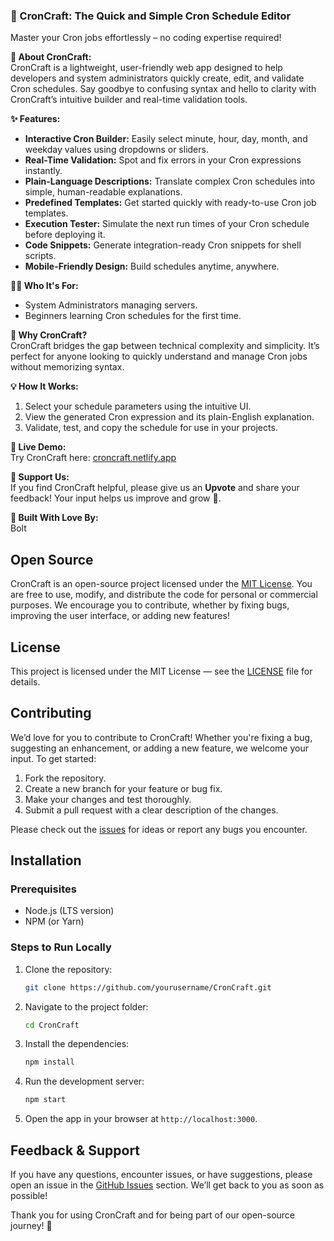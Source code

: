 ### **🚀 CronCraft: The Quick and Simple Cron Schedule Editor**  
Master your Cron jobs effortlessly – no coding expertise required!  

**👋 About CronCraft:**  
CronCraft is a lightweight, user-friendly web app designed to help developers and system administrators quickly create, edit, and validate Cron schedules. Say goodbye to confusing syntax and hello to clarity with CronCraft’s intuitive builder and real-time validation tools.

**✨ Features:**  
- **Interactive Cron Builder:** Easily select minute, hour, day, month, and weekday values using dropdowns or sliders.  
- **Real-Time Validation:** Spot and fix errors in your Cron expressions instantly.  
- **Plain-Language Descriptions:** Translate complex Cron schedules into simple, human-readable explanations.  
- **Predefined Templates:** Get started quickly with ready-to-use Cron job templates.  
- **Execution Tester:** Simulate the next run times of your Cron schedule before deploying it.  
- **Code Snippets:** Generate integration-ready Cron snippets for shell scripts.
- **Mobile-Friendly Design:** Build schedules anytime, anywhere.  

**👨‍💻 Who It's For:**  
- System Administrators managing servers.  
- Beginners learning Cron schedules for the first time.  

**🌟 Why CronCraft?**  
CronCraft bridges the gap between technical complexity and simplicity. It’s perfect for anyone looking to quickly understand and manage Cron jobs without memorizing syntax.  

**💡 How It Works:**  
1. Select your schedule parameters using the intuitive UI.  
2. View the generated Cron expression and its plain-English explanation.  
3. Validate, test, and copy the schedule for use in your projects.  

**🔗 Live Demo:**  
Try CronCraft here: [croncraft.netlify.app](#)  

**🙏 Support Us:**  
If you find CronCraft helpful, please give us an **Upvote** and share your feedback! Your input helps us improve and grow 🚀.  

**🚀 Built With Love By:**  
Bolt

## Open Source

CronCraft is an open-source project licensed under the [MIT License](LICENSE). You are free to use, modify, and distribute the code for personal or commercial purposes. We encourage you to contribute, whether by fixing bugs, improving the user interface, or adding new features!

## License

This project is licensed under the MIT License — see the [LICENSE](LICENSE) file for details.

## Contributing

We’d love for you to contribute to CronCraft! Whether you're fixing a bug, suggesting an enhancement, or adding a new feature, we welcome your input. To get started:

1. Fork the repository.
2. Create a new branch for your feature or bug fix.
3. Make your changes and test thoroughly.
4. Submit a pull request with a clear description of the changes.

Please check out the [issues](https://github.com/BxtGeek/CronCraft/issues) for ideas or report any bugs you encounter.

## Installation

### Prerequisites

- Node.js (LTS version)
- NPM (or Yarn)

### Steps to Run Locally

1. Clone the repository:
   ```bash
   git clone https://github.com/yourusername/CronCraft.git
   ```
2. Navigate to the project folder:
   ```bash
   cd CronCraft
   ```
3. Install the dependencies:
   ```bash
   npm install
   ```
4. Run the development server:
   ```bash
   npm start
   ```

5. Open the app in your browser at `http://localhost:3000`.

## Feedback & Support

If you have any questions, encounter issues, or have suggestions, please open an issue in the [GitHub Issues](https://github.com/yourusername/CronCraft/issues) section. We’ll get back to you as soon as possible!


Thank you for using CronCraft and for being part of our open-source journey! 🎉
